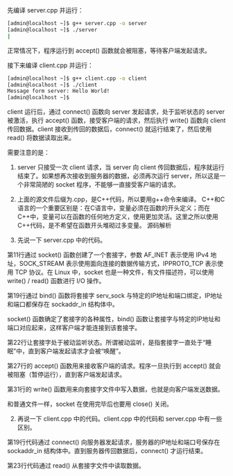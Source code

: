 先编译 server.cpp 并运行：

```bash
[admin@localhost ~]$ g++ server.cpp -o server
[admin@localhost ~]$ ./server
|
```

正常情况下，程序运行到 accept() 函数就会被阻塞，等待客户端发起请求。

接下来编译 client.cpp 并运行：

```bash
[admin@localhost ~]$ g++ client.cpp -o client
[admin@localhost ~]$ ./client
Message form server: Hello World!
[admin@localhost ~]$
```

client 运行后，通过 connect() 函数向 server 发起请求，处于监听状态的 server 被激活，执行 accept() 函数，接受客户端的请求，然后执行 write() 函数向 client 传回数据。client 接收到传回的数据后，connect() 就运行结束了，然后使用 read() 将数据读取出来。

需要注意的是：
1) server 只接受一次 client 请求，当 server 向 client 传回数据后，程序就运行结束了。如果想再次接收到服务器的数据，必须再次运行 server，所以这是一个非常简陋的 socket 程序，不能够一直接受客户端的请求。

2) 上面的源文件后缀为.cpp，是C++代码，所以要用g++命令来编译。
C++和C语言的一个重要区别是：在C语言中，变量必须在函数的开头定义；而在C++中，变量可以在函数的任何地方定义，使用更加灵活。这里之所以使用C++代码，是不希望在函数开头堆砌过多变量。
源码解析

1) 先说一下 server.cpp 中的代码。

第11行通过 socket() 函数创建了一个套接字，参数 AF_INET 表示使用 IPv4 地址，SOCK_STREAM 表示使用面向连接的数据传输方式，IPPROTO_TCP 表示使用 TCP 协议。在 Linux 中，socket 也是一种文件，有文件描述符，可以使用 write() / read() 函数进行 I/O 操作。

第19行通过 bind() 函数将套接字 serv_sock 与特定的IP地址和端口绑定，IP地址和端口都保存在 sockaddr_in 结构体中。

socket() 函数确定了套接字的各种属性，bind() 函数让套接字与特定的IP地址和端口对应起来，这样客户端才能连接到该套接字。

第22行让套接字处于被动监听状态。所谓被动监听，是指套接字一直处于“睡眠”中，直到客户端发起请求才会被“唤醒”。

第27行的 accept() 函数用来接收客户端的请求。程序一旦执行到 accept() 就会被阻塞（暂停运行），直到客户端发起请求。

第31行的 write() 函数用来向套接字文件中写入数据，也就是向客户端发送数据。

和普通文件一样，socket 在使用完毕后也要用 close() 关闭。

2) 再说一下 client.cpp 中的代码。client.cpp 中的代码和 server.cpp 中有一些区别。

第19行代码通过 connect() 向服务器发起请求，服务器的IP地址和端口号保存在 sockaddr_in 结构体中。直到服务器传回数据后，connect() 才运行结束。

第23行代码通过 read() 从套接字文件中读取数据。
